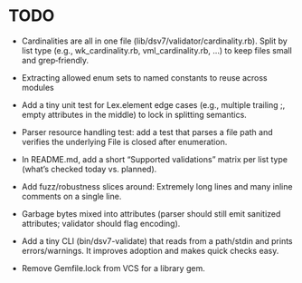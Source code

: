 # TODO

* Cardinalities are all in one file (lib/dsv7/validator/cardinality.rb). Split by list type (e.g., wk_cardinality.rb, vml_cardinality.rb, …) to keep files small and grep‑friendly.

- Extracting allowed enum sets to named constants to reuse across modules

- Add a tiny unit test for Lex.element edge cases (e.g., multiple trailing ;, empty attributes in the middle) to lock in splitting semantics.

- Parser resource handling test: add a test that parses a file path and verifies the   underlying File is closed after enumeration.

- In README.md, add a short “Supported validations” matrix per list type (what’s checked today vs. planned).

- Add fuzz/robustness slices around:
  Extremely long lines and many inline comments on a single line.

- Garbage bytes mixed into attributes (parser should still emit sanitized attributes; validator should flag encoding).

- Add a tiny CLI (bin/dsv7-validate) that reads from a path/stdin and prints errors/warnings. It improves adoption and makes quick checks easy.

- Remove Gemfile.lock from VCS for a library gem.

